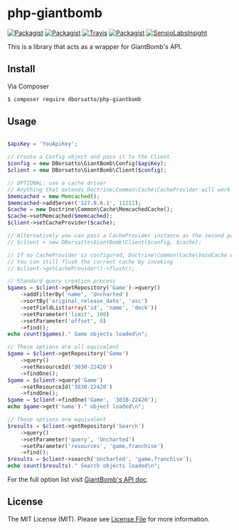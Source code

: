 # php-giantbomb

[![Packagist](https://img.shields.io/packagist/v/dborsatto/php-giantbomb.svg)](https://packagist.org/packages/dborsatto/php-giantbomb)
[![Packagist](https://img.shields.io/packagist/dt/dborsatto/php-giantbomb.svg)](https://packagist.org/packages/dborsatto/php-giantbomb)
[![Travis](https://img.shields.io/travis/dborsatto/php-giantbomb.svg)](https://travis-ci.org/dborsatto/php-giantbomb)
[![Packagist](https://img.shields.io/packagist/l/dborsatto/php-giantbomb.svg)](https://packagist.org/packages/dborsatto/php-giantbomb)
[![SensioLabsInsight](https://insight.sensiolabs.com/projects/e630e521-fd39-4ac2-b994-5149d6ffaca4/mini.png)](https://insight.sensiolabs.com/projects/e630e521-fd39-4ac2-b994-5149d6ffaca4)

This is a library that acts as a wrapper for GiantBomb's API.

## Install

Via Composer

``` bash
$ composer require dborsatto/php-giantbomb
```

## Usage

``` php

$apiKey = 'YouApiKey';

// Create a Config object and pass it to the Client
$config = new DBorsatto\GiantBomb\Config($apiKey);
$client = new DBorsatto\GiantBomb\Client($config);

// OPTIONAL: use a cache driver
// Anything that extends Doctrine\Common\Cache\CacheProvider will work
$memcached = new Memcached();
$memcached->addServer('127.0.0.1', 11211);
$cache = new Doctrine\Common\Cache\MemcachedCache();
$cache->setMemcached($memcached);
$client->setCacheProvider($cache);

// Alternatively you can pass a CacheProvider instance as the second parameter of the Client's constructor
// $client = new DBorsatto\GiantBomb\Client($config, $cache);

// If no CacheProvider is configured, Doctrine\Common\Cache\VoidCache will be used
// You can still flush the current cache by invoking
// $client->getCacheProvider()->flush();

// Standard query creation process
$games = $client->getRepository('Game')->query()
    ->addFilterBy('name', 'Uncharted')
    ->sortBy('original_release_date', 'asc')
    ->setFieldList(array('id', 'name', 'deck'))
    ->setParameter('limit', 100)
    ->setParameter('offset', 0)
    ->find();
echo count($games)." Game objects loaded\n";

// These options are all equivalent
$game = $client->getRepository('Game')
    ->query()
    ->setResourceId('3030-22420')
    ->findOne();
$game = $client->query('Game')
    ->setResourceId('3030-22420')
    ->findOne();
$game = $client->findOne('Game', '3030-22420');
echo $game->get('name')." object loaded\n";

// These options are equivalent
$results = $client->getRepository('Search')
    ->query()
    ->setParameter('query', 'Uncharted')
    ->setParameter('resources', 'game,franchise')
    ->find();
$results = $client->search('Uncharted', 'game,franchise');
echo count($results)." Search objects loaded\n";
```

For the full option list visit [GiantBomb's API doc](http://www.giantbomb.com/api/documentation).

## License

The MIT License (MIT). Please see [License File](LICENSE.md) for more information.
